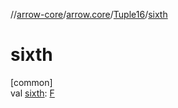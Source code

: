 //[arrow-core](../../../index.md)/[arrow.core](../index.md)/[Tuple16](index.md)/[sixth](sixth.md)

# sixth

[common]\
val [sixth](sixth.md): [F](index.md)
